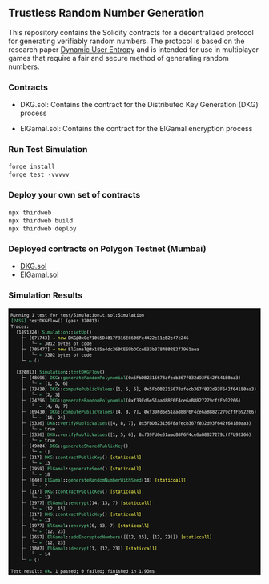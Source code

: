 ## Trustless Random Number Generation

This repository contains the Solidity contracts for a decentralized protocol for generating verifiably random numbers. The protocol is based on the research paper [Dynamic User Entropy](https://www.ontropy.io/Math_whitepaper.pdf) and is intended for use in multiplayer games that require a fair and secure method of generating random numbers.

### Contracts

- DKG.sol: Contains the contract for the Distributed Key Generation (DKG) process

- ElGamal.sol: Contains the contract for the ElGamal encryption process

### Run Test Simulation

```shell
forge install
forge test -vvvvv
```

### Deploy your own set of contracts

```shell
npx thirdweb
npx thirdweb build
npx thirdweb deploy
```

### Deployed contracts on Polygon Testnet (Mumbai)

- [DKG.sol](https://thirdweb.com/mumbai/0xd318d9F46e074C4F13888D8009Da91756bb07990/)
- [ElGamal.sol](https://thirdweb.com/mumbai/0x717f7DcAd978d873B386933DcCf8cd4F6fCbBE57/)

### Simulation Results

![Simulation results](./src/image/simulation.png)
